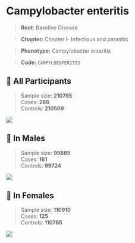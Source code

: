 # Campylobacter enteritis

> **Root:** Baseline Disease  

> **Chapter:** Chapter I- Infectious and parasitic  

> **Phenotype:** Campylobacter enteritis  

> **Code:** `CAMPYLOENTERITIS`

## 🧪 All Participants  
> Sample size: **210795**  
> Cases: **286**  
> Controls: **210509**
<img src="/Disease/Figures/ALL/Incidence/CAMPYLOENTERITIS.png"/>
<CsvTable src="/public/Disease/Data/ALL/Incidence/COX_CAMPYLOENTERITIS.csv" label="🔍 View full results" />

## 👨 In Males  
> Sample size: **99885**  
> Cases: **161**  
> Controls: **99724**
<img src="/Disease/Figures/Male/Incidence/CAMPYLOENTERITIS.png"/>
<CsvTable src="/public/Disease/Data/Male/Incidence/COX_CAMPYLOENTERITIS.csv" label="🔍 View full results" />

## 👩 In Females  
> Sample size: **110910**  
> Cases: **125**  
> Controls: **110785**
<img src="/Disease/Figures/Female/Incidence/CAMPYLOENTERITIS.png"/>
<CsvTable src="/public/Disease/Data/Female/Incidence/COX_CAMPYLOENTERITIS.csv" label="🔍 View full results" />
